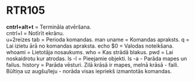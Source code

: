 # RTR105
**cntrl+alt+t** = Termināla atvēršana.  
cntrl+l = Notīrīt ekrānu.  
u+2reizes tab = Perioda komandas.
man uname = Komandas apraksts.
q = Lai izietu ārā no komandas apraksta.
echo $0 = Valodas noteikšana.
whoami = Lietotāja nosaukums.
who = Kas strādā blakus.
pwd = Lai noskaidrotu kur atrodas.
ls -l = Pieejamie objekti.
ls -a - Parāda mapes un failus.
history = Parāda vēsturi.
Zilā krāsā ir mapes, melnā krāsā - faili. Būltiņa uz augšu/leju - norāda visas iepriekš izmantotās komandas.
